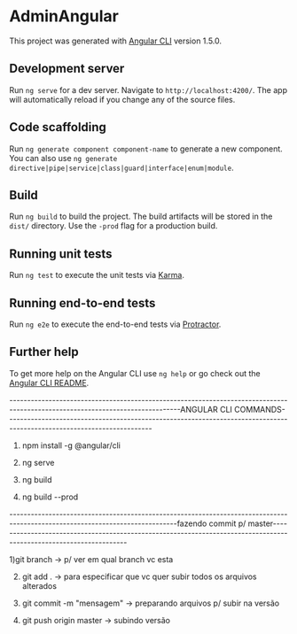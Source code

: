 # AdminAngular

This project was generated with [Angular CLI](https://github.com/angular/angular-cli) version 1.5.0.

## Development server

Run `ng serve` for a dev server. Navigate to `http://localhost:4200/`. The app will automatically reload if you change any of the source files.

## Code scaffolding

Run `ng generate component component-name` to generate a new component. You can also use `ng generate directive|pipe|service|class|guard|interface|enum|module`.

## Build

Run `ng build` to build the project. The build artifacts will be stored in the `dist/` directory. Use the `-prod` flag for a production build.

## Running unit tests

Run `ng test` to execute the unit tests via [Karma](https://karma-runner.github.io).

## Running end-to-end tests

Run `ng e2e` to execute the end-to-end tests via [Protractor](http://www.protractortest.org/).

## Further help

To get more help on the Angular CLI use `ng help` or go check out the [Angular CLI README](https://github.com/angular/angular-cli/blob/master/README.md).



------------------------------------------------------------------------------------------------------------------------------ANGULAR CLI COMMANDS-----------------------------------------------------------------------------------------------------------------------

1) npm install -g @angular/cli

2)  ng serve 

3)  ng build

4)  ng build --prod

-----------------------------------------------------------------------------------------------------------------------------fazendo commit p/ master-------------------------------------------------------------------------------------------------------------------

1)git branch -> p/ ver em qual branch vc esta

2) git add . -> para especificar que vc quer subir todos os arquivos alterados

3) git commit -m "mensagem" -> preparando arquivos p/ subir na versão

4) git push origin master -> subindo versão








